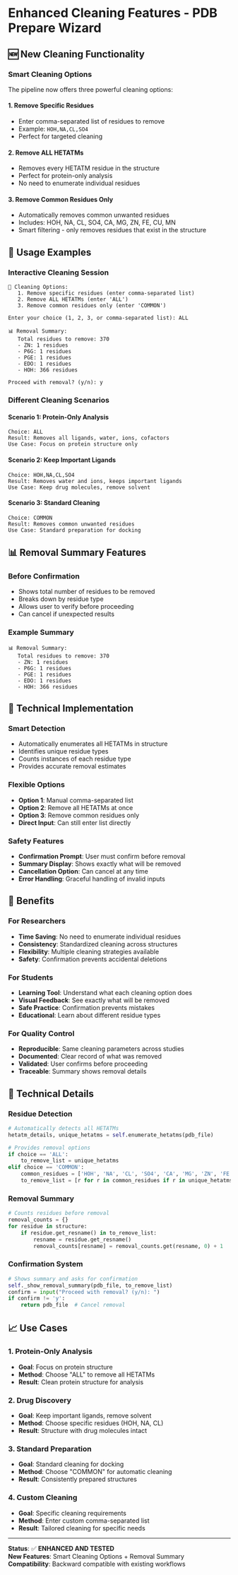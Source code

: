 # Enhanced Cleaning Features - PDB Prepare Wizard

## 🆕 New Cleaning Functionality

### **Smart Cleaning Options**

The pipeline now offers three powerful cleaning options:

#### 1. **Remove Specific Residues**
- Enter comma-separated list of residues to remove
- Example: `HOH,NA,CL,SO4`
- Perfect for targeted cleaning

#### 2. **Remove ALL HETATMs**
- Removes every HETATM residue in the structure
- Perfect for protein-only analysis
- No need to enumerate individual residues

#### 3. **Remove Common Residues Only**
- Automatically removes common unwanted residues
- Includes: HOH, NA, CL, SO4, CA, MG, ZN, FE, CU, MN
- Smart filtering - only removes residues that exist in the structure

## 🎯 Usage Examples

### Interactive Cleaning Session
```
📝 Cleaning Options:
   1. Remove specific residues (enter comma-separated list)
   2. Remove ALL HETATMs (enter 'ALL')
   3. Remove common residues only (enter 'COMMON')

Enter your choice (1, 2, 3, or comma-separated list): ALL

📊 Removal Summary:
   Total residues to remove: 370
   - ZN: 1 residues
   - P6G: 1 residues
   - PGE: 1 residues
   - EDO: 1 residues
   - HOH: 366 residues

Proceed with removal? (y/n): y
```

### Different Cleaning Scenarios

#### **Scenario 1: Protein-Only Analysis**
```
Choice: ALL
Result: Removes all ligands, water, ions, cofactors
Use Case: Focus on protein structure only
```

#### **Scenario 2: Keep Important Ligands**
```
Choice: HOH,NA,CL,SO4
Result: Removes water and ions, keeps important ligands
Use Case: Keep drug molecules, remove solvent
```

#### **Scenario 3: Standard Cleaning**
```
Choice: COMMON
Result: Removes common unwanted residues
Use Case: Standard preparation for docking
```

## 📊 Removal Summary Features

### **Before Confirmation**
- Shows total number of residues to be removed
- Breaks down by residue type
- Allows user to verify before proceeding
- Can cancel if unexpected results

### **Example Summary**
```
📊 Removal Summary:
   Total residues to remove: 370
   - ZN: 1 residues
   - P6G: 1 residues
   - PGE: 1 residues
   - EDO: 1 residues
   - HOH: 366 residues
```

## 🔬 Technical Implementation

### **Smart Detection**
- Automatically enumerates all HETATMs in structure
- Identifies unique residue types
- Counts instances of each residue type
- Provides accurate removal estimates

### **Flexible Options**
- **Option 1**: Manual comma-separated list
- **Option 2**: Remove all HETATMs at once
- **Option 3**: Remove common residues only
- **Direct Input**: Can still enter list directly

### **Safety Features**
- **Confirmation Prompt**: User must confirm before removal
- **Summary Display**: Shows exactly what will be removed
- **Cancellation Option**: Can cancel at any time
- **Error Handling**: Graceful handling of invalid inputs

## 🎉 Benefits

### **For Researchers**
- **Time Saving**: No need to enumerate individual residues
- **Consistency**: Standardized cleaning across structures
- **Flexibility**: Multiple cleaning strategies available
- **Safety**: Confirmation prevents accidental deletions

### **For Students**
- **Learning Tool**: Understand what each cleaning option does
- **Visual Feedback**: See exactly what will be removed
- **Safe Practice**: Confirmation prevents mistakes
- **Educational**: Learn about different residue types

### **For Quality Control**
- **Reproducible**: Same cleaning parameters across studies
- **Documented**: Clear record of what was removed
- **Validated**: User confirms before proceeding
- **Traceable**: Summary shows removal details

## 🔧 Technical Details

### **Residue Detection**
```python
# Automatically detects all HETATMs
hetatm_details, unique_hetatms = self.enumerate_hetatms(pdb_file)

# Provides removal options
if choice == 'ALL':
    to_remove_list = unique_hetatms
elif choice == 'COMMON':
    common_residues = ['HOH', 'NA', 'CL', 'SO4', 'CA', 'MG', 'ZN', 'FE', 'CU', 'MN']
    to_remove_list = [r for r in common_residues if r in unique_hetatms]
```

### **Removal Summary**
```python
# Counts residues before removal
removal_counts = {}
for residue in structure:
    if residue.get_resname() in to_remove_list:
        resname = residue.get_resname()
        removal_counts[resname] = removal_counts.get(resname, 0) + 1
```

### **Confirmation System**
```python
# Shows summary and asks for confirmation
self._show_removal_summary(pdb_file, to_remove_list)
confirm = input("Proceed with removal? (y/n): ")
if confirm != 'y':
    return pdb_file  # Cancel removal
```

## 📈 Use Cases

### **1. Protein-Only Analysis**
- **Goal**: Focus on protein structure
- **Method**: Choose "ALL" to remove all HETATMs
- **Result**: Clean protein structure for analysis

### **2. Drug Discovery**
- **Goal**: Keep important ligands, remove solvent
- **Method**: Choose specific residues (HOH, NA, CL)
- **Result**: Structure with drug molecules intact

### **3. Standard Preparation**
- **Goal**: Standard cleaning for docking
- **Method**: Choose "COMMON" for automatic cleaning
- **Result**: Consistently prepared structures

### **4. Custom Cleaning**
- **Goal**: Specific cleaning requirements
- **Method**: Enter custom comma-separated list
- **Result**: Tailored cleaning for specific needs

---

**Status**: ✅ **ENHANCED AND TESTED**  
**New Features**: Smart Cleaning Options + Removal Summary  
**Compatibility**: Backward compatible with existing workflows 